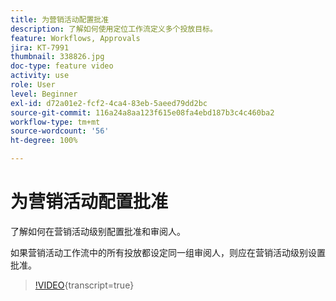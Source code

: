 ```yaml
---
title: 为营销活动配置批准
description: 了解如何使用定位工作流定义多个投放目标。
feature: Workflows, Approvals
jira: KT-7991
thumbnail: 338826.jpg
doc-type: feature video
activity: use
role: User
level: Beginner
exl-id: d72a01e2-fcf2-4ca4-83eb-5aeed79dd2bc
source-git-commit: 116a24a8aa123f615e08fa4ebd187b3c4c460ba2
workflow-type: tm+mt
source-wordcount: '56'
ht-degree: 100%

---
```


# 为营销活动配置批准

了解如何在营销活动级别配置批准和审阅人。 

如果营销活动工作流中的所有投放都设定同一组审阅人，则应在营销活动级别设置批准。

>[!VIDEO](https://video.tv.adobe.com/v/338826?quality=12&learn=on){transcript=true}
